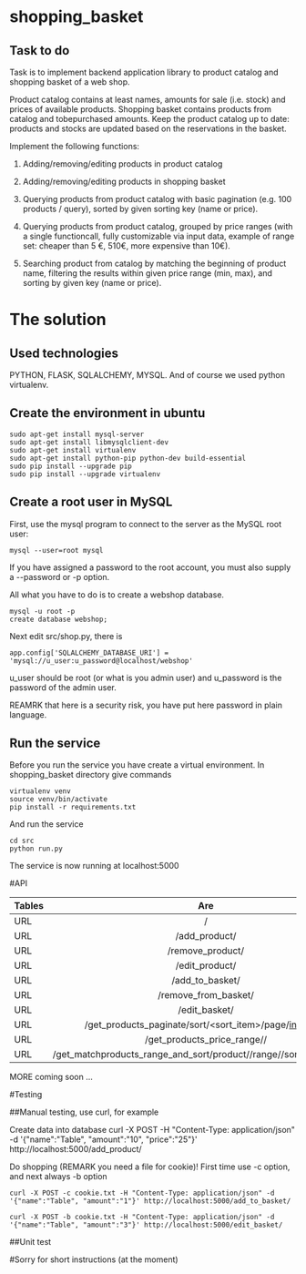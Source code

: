 # shopping_basket

## Task to do

Task is to implement backend application library to product catalog and shopping basket of a web shop.

Product catalog contains at least names, amounts for sale (i.e. stock) and prices of available products.
Shopping basket contains products from catalog and to­be­purchased amounts.
Keep the product catalog up to date: products and stocks are updated based on the reservations in the basket.

Implement the following functions:

1. Adding/removing/editing products in product catalog

2. Adding/removing/editing products in shopping basket

3. Querying products from product catalog with basic pagination (e.g. 100 products / query), sorted by given sorting key (name or price).

4. Querying products from product catalog, grouped by price ranges (with a single functioncall,
   fully customizable via input data, example of range set: cheaper than 5 €, 5­10€,
   more expensive than 10€).

5. Searching product from catalog by matching the beginning of product name,
   filtering the results within given price range (min, max), and sorting by given key (name or price).

# The solution

## Used technologies

PYTHON, FLASK, SQLALCHEMY, MYSQL.
And of course we used python virtualenv.

## Create the environment in ubuntu

    sudo apt-get install mysql-server
    sudo apt-get install libmysqlclient-dev
    sudo apt-get install virtualenv
    sudo apt-get install python-pip python-dev build-essential
    sudo pip install --upgrade pip
    sudo pip install --upgrade virtualenv

## Create a root user in MySQL

First, use the mysql program to connect to the server as the MySQL root user:


    mysql --user=root mysql


If you have assigned a password to the root account, you must also supply a --password or -p option.

All what you have to do is to create a webshop database.

    mysql -u root -p
    create database webshop;

Next edit src/shop.py, there is

    app.config['SQLALCHEMY_DATABASE_URI'] = 'mysql://u_user:u_password@localhost/webshop'

u_user should be root (or what is you admin user)
and u_password is the password of the admin user.

REAMRK that here is a security risk, you have put here password in plain language.

## Run the service

Before you run the service you have create a virtual environment.
In shopping_basket directory give commands

    virtualenv venv
    source venv/bin/activate
    pip install -r requirements.txt

And run the service

    cd src
    python run.py

The service is now running at localhost:5000

#API

| Tables        | Are           |
| ------------- |:-------------:|
| URL  | / |
| URL  | /add_product/ |
| URL  | /remove_product/ |
| URL  | /edit_product/ |
| URL  | /add_to_basket/ |
| URL  | /remove_from_basket/ |
| URL  | /edit_basket/ |
| URL  | /get_products_paginate/sort/<sort_item>/page/<int:page>/ |
| URL  | /get_products_price_range/<range>/ |
| URL  | /get_matchproducts_range_and_sort/product/<name>/range/<range>/sort/<sort_item>/ |

MORE coming soon ...

#Testing

##Manual testing, use curl, for example

Create data into database
    curl -X POST -H "Content-Type: application/json" -d '{"name":"Table", "amount":"10", "price":"25"}' http://localhost:5000/add_product/

Do shopping (REMARK you need a file for cookie)!
First time use -c option, and next always -b option

    curl -X POST -c cookie.txt -H "Content-Type: application/json" -d '{"name":"Table", "amount":"1"}' http://localhost:5000/add_to_basket/

    curl -X POST -b cookie.txt -H "Content-Type: application/json" -d '{"name":"Table", "amount":"3"}' http://localhost:5000/edit_basket/

##Unit test




#Sorry for short instructions (at the moment)
